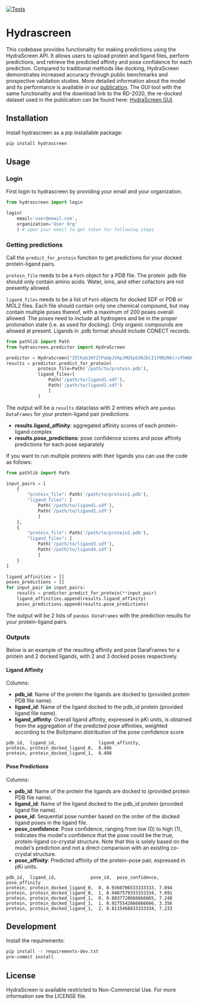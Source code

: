 [![Tests](https://github.com/Ro5-ai/hydrascreen/actions/workflows/run_tests.yml/badge.svg)](https://github.com/Ro5-ai/hydrascreen/actions/workflows/run_tests.yml)

# Hydrascreen

This codebase provides functionality for making predictions using the HydraScreen API. It allows users to upload protein and ligand files, perform predictions, and retrieve the predicted affinity and pose confidence for each prediction. Compared to traditional methods like docking, HydraScreen demonstrates increased accuracy through public benchmarks and prospective validation studies. More detailed information about the model and its performance is available in our [publication](https://doi.org/10.26434/chemrxiv-2023-gwm1s-v2). The GUI tool with the same functionality and the download link to the RD-2020, the re-docked dataset used in the publication can be found here: [HydraScreen GUI](https://hydrascreen.ro5.ai/).


## Installation

Install hydrascreen as a pip installable package:
```bash
pip install hydrascreen 
```

## Usage

### Login

First login to hydrascreen by providing your email and your organization.

```python
from hydrascreen import login

login(
    email='user@email.com', 
    organization='User Org'
    ) # open your email to get token for following steps
```

### Getting predictions

Call the `predict_for_protein` function to get predictions for your docked protein-ligand pairs.

`protein_file` needs to be a `Path` object for a PDB file. The protein .pdb file should only contain amino acids. Water, ions, and other cofactors are not presently allowed.

`ligand_files` needs to be a list of `Path` objects for docked SDF or PDB or MOL2 files. Each file should contain only one chemical compound, but may contain multiple poses thereof, with a maximum of 200 poses overall allowed. The poses need to include all hydrogens and be in the proper protonation state (i.e. as used for docking). Only organic compounds are allowed at present. Ligands in .pdb format should include CONECT records.
​​


```python
from pathlib import Path
from hydrascreen.predictor import HydraScreen

predictor = HydraScreen("ZXlKaGJHY2lPaUpJVXpJMU5pSXNJblI1Y0NJNklrcFhWQ0o5LmV5SmxiV0ZwYkNJNkluUmxjM1JBWlcxaGFXd3VZMjl0SWl3aWIzSm5Jam9pVFhrZ1QzSm5JaXdpWlhod0lqb3hOamsxTkRZeU16VTNmUS5Xd202VEJ1ZDQxRm5MY18yWFpNYS13c19qN0JqS1kzZkN3QnpSS3phVnZj") # replace with token received from email
results = predictor.predict_for_protein(
            protein_file=Path('/path/to/protein.pdb'), 
            ligand_files=[
                Path('/path/to/ligand1.sdf'), 
                Path('/path/to/ligand2.sdf')
                ]
            ) 
```

The output will be a `results` dataclass with 2 entries which are `pandas DataFrames` for your protein-ligand pair predictions:
- **results.ligand_affinity**: aggregated affinity scores of each protein-ligand complex
- **results.pose_predictions**: pose confidence scores and pose affinity predictions for each pose separately

If you want to run multiple proteins with their ligands you can use the code as follows:

```python 
from pathlib import Path

input_pairs = [
    {
        "protein_file": Path('/path/to/protein1.pdb'), 
        "ligand_files": [
            Path('/path/to/ligand1.sdf'), 
            Path('/path/to/ligand2.sdf')
            ]
    },
    {
        "protein_file": Path('/path/to/protein2.pdb'), 
        "ligand_files": [
            Path('/path/to/ligand3.sdf'), 
            Path('/path/to/ligand4.sdf')
            ]
    }
]

ligand_affinities = []
poses_predictions = []
for input_pair in input_pairs:
    results = predictor.predict_for_protein(**input_pair)
    ligand_affinities.append(results.ligand_affinity)
    poses_predictions.append(results.pose_predictions)
```

The output will be 2 lists of `pandas DataFrames` with the prediction results for your protein-ligand pairs.

### Outputs

Below is an example of the resulting affinity and pose DaraFrames for a protein and 2 docked ligands, with 2 and 3 docked poses respectively.

#### Ligand Affinity
Columns:
 - **pdb_id**: Name of the protein the ligands are docked to (provided protein PDB file name).
 - **ligand_id**: Name of the ligand docked to the pdb_id protein (provided ligand file name).
 - **ligand_affinity**: Overall ligand affinity, expressed in pKi units, is obtained from the aggregation of the predicted pose affinities, weighted according to the Boltzmann distribution of the pose confidence score
```csv
pdb_id,  ligand_id,                ligand_affinity,           
protein, protein_docked_ligand_0,  8.496
protein, protein_docked_ligand_1,  8.498
```

#### Pose Predictions
Columns:
 - **pdb_id**: Name of the protein the ligands are docked to (provided protein PDB file name).
 - **ligand_id**: Name of the ligand docked to the pdb_id protein (provided ligand file name).
 - **pose_id**: Sequential pose number based on the order of the docked ligand poses in the ligand file.
 - **pose_confidence**: Pose confidence, ranging from low (0) to high (1), indicates the model's confidence that the pose could be the true, protein-ligand co-crystal structure. Note that this is solely based on the model's prediction and not a direct comparison with an existing co-crystal structure.
 - **pose_affinity**: Predicted affinity of the protein-pose pair, expressed in pKi units.
```csv
pdb_id,  ligand_id,             pose_id,  pose_confidence, pose_affinity
protein, protein_docked_ligand_0,  0, 0.9360706533333333, 7.694
protein, protein_docked_ligand_0,  1, 0.9487579333333334, 7.691
protein, protein_docked_ligand_1,  0, 0.8837728666666665, 7.248
protein, protein_docked_ligand_1,  1, 0.9275542666666666, 3.356
protein, protein_docked_ligand_1,  2, 0.8115468833333334, 7.233
```

## Development

Install the requirements:

```bash
pip install -r requirements-dev.txt
pre-commit install
```

## License
HydraScreen is available restricted to Non-Commercial Use. For more information see the LICENSE file.
